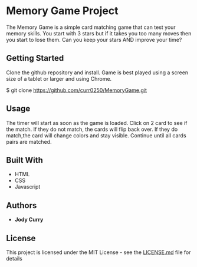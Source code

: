 
# Memory Game Project

The Memory Game is a simple card matching game that can test your memory skills. You start with 3 stars but if it takes you too many moves then you start to lose them. Can you keep your stars AND improve your time?

## Getting Started

Clone the github repository and install. Game is best played using a screen size of a tablet or larger and using Chrome.

$ git clone https://github.com/curr0250/MemoryGame.git


## Usage

The timer will start as soon as the game is loaded. Click on 2 card to see if the match. If they do not match, the cards will flip back over. If they do match,the card will change colors and stay visible. Continue until all cards pairs are matched. 


## Built With

* HTML
* CSS
* Javascript


## Authors

* **Jody Curry** 


## License

This project is licensed under the MIT License - see the [LICENSE.md](LICENSE.md) file for details




